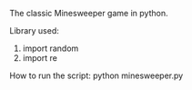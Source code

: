 The classic Minesweeper game in python.

Library used:
  1. import random
  2. import re

How to run the script:  python minesweeper.py